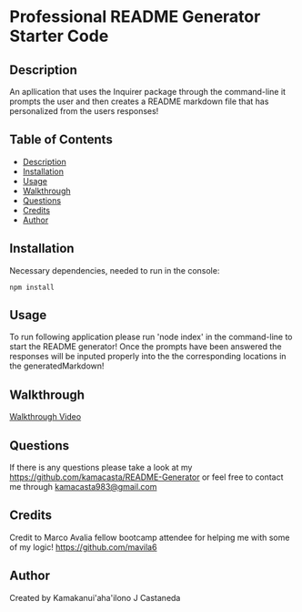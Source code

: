 # Professional README Generator Starter Code

## Description 

An apllication that uses the Inquirer package through the command-line it prompts the user and then creates a README markdown file that has personalized from the users responses!

## Table of Contents

- [Description](#description)
- [Installation](#installation)
- [Usage](#usage)
- [Walkthrough](#walkthrough)
- [Questions](#questions)
- [Credits](#credits)
- [Author](#author)

## Installation 

Necessary dependencies, needed to run in the console: 

```npm install```


## Usage 

To run following application please run 'node index' in the command-line to start the README generator! Once the prompts have been answered the responses will be inputed properly into the the corresponding locations in the generatedMarkdown!


## Walkthrough

[Walkthrough Video](https://www.awesomescreenshot.com/video/5324947?key=3fc94c617fab7788f577bf359ba236d8)


## Questions

If there is any questions please take a look at my https://github.com/kamacasta/README-Generator or feel free to contact me through kamacasta983@gmail.com


## Credits

Credit to Marco Avalia fellow bootcamp attendee for helping me with some of my logic! https://github.com/mavila6

## Author


Created by Kamakanui'aha'ilono J Castaneda
